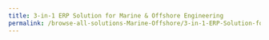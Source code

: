 ```yaml
---
title: 3-in-1 ERP Solution for Marine & Offshore Engineering
permalink: /browse-all-solutions-Marine-Offshore/3-in-1-ERP-Solution-for-Marine-&-Offshore-Engineering
---
```


